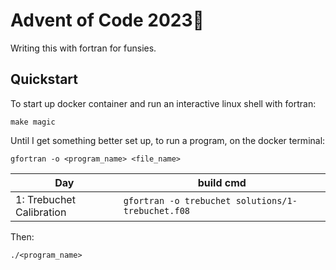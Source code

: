 # Advent of Code 2023🎄

Writing this with fortran for funsies.

## Quickstart

To start up docker container and run an interactive linux shell with fortran:

`make magic`

Until I get something better set up, to run a program, on the docker terminal: 

`gfortran -o <program_name> <file_name>` 

| Day                       | build cmd                                         |
| ------------------------- | ------------------------------------------------- |
| 1: Trebuchet Calibration  | `gfortran -o trebuchet solutions/1-trebuchet.f08` |

Then: 

```./<program_name>```